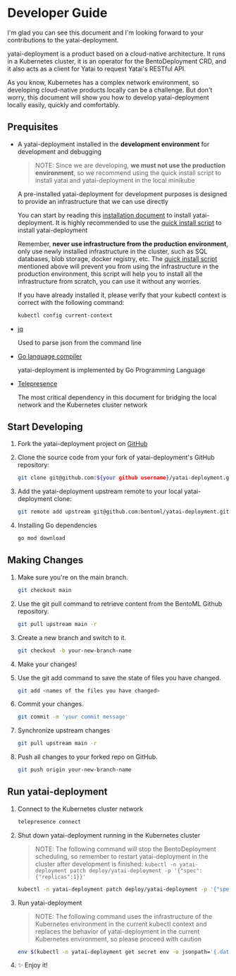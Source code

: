 # Developer Guide

I'm glad you can see this document and I'm looking forward to your contributions to the yatai-deployment.

yatai-deployment is a product based on a cloud-native architecture. It runs in a Kubernetes cluster, it is an operator for the BentoDeployment CRD, and it also acts as a client for Yatai to request Yatai's RESTful API.

As you know, Kubernetes has a complex network environment, so developing cloud-native products locally can be a challenge. But don't worry, this document will show you how to develop yatai-deployment locally easily, quickly and comfortably.

## Prequisites

- A yatai-deployment installed in the **development environment** for development and debugging

    > NOTE: Since we are developing, **we must not use the production environment**, so we recommend using the quick install script to install yatai and yatai-deployment in the local minikube

    A pre-installed yatai-deployment for development purposes is designed to provide an infrastructure that we can use directly

    You can start by reading this [installation document](https://docs.bentoml.org/projects/yatai/en/latest/installation/yatai_deployment.html) to install yatai-deployment. It is highly recommended to use the [quick install script](https://docs.bentoml.org/projects/yatai/en/latest/installation/yatai_deployment.html#quick-install) to install yatai-deployment

    Remember, **never use infrastructure from the production environment**, only use newly installed infrastructure in the cluster, such as SQL databases, blob storage, docker registry, etc. The [quick install script](https://docs.bentoml.org/projects/yatai/en/latest/installation/yatai_deployment.html#quick-install) mentioned above will prevent you from using the infrastructure in the production environment, this script will help you to install all the infrastructure from scratch, you can use it without any worries.

    If you have already installed it, please verify that your kubectl context is correct with the following command:

    ```bash
    kubectl config current-context
    ```

- [jq](https://stedolan.github.io/jq/)

    Used to parse json from the command line

- [Go language compiler](https://go.dev/)

    yatai-deployment is implemented by Go Programming Language

- [Telepresence](https://www.telepresence.io/)

    The most critical dependency in this document for bridging the local network and the Kubernetes cluster network

## Start Developing

1. Fork the yatai-deployment project on [GitHub](https://github.com/bentoml/yatai-deployment)

2. Clone the source code from your fork of yatai-deployment's GitHub repository:

    ```bash
    git clone git@github.com:${your github username}/yatai-deployment.git && cd yatai-deployment
    ```

3. Add the yatai-deployment upstream remote to your local yatai-deployment clone:

    ```bash
    git remote add upstream git@github.com:bentoml/yatai-deployment.git
    ```

4. Installing Go dependencies

    ```bash
    go mod download
    ```

## Making Changes

1. Make sure you're on the main branch.

   ```bash
   git checkout main
   ```

2. Use the git pull command to retrieve content from the BentoML Github repository.

   ```bash
   git pull upstream main -r
   ```

3. Create a new branch and switch to it.

   ```bash
   git checkout -b your-new-branch-name
   ```

4. Make your changes!

5. Use the git add command to save the state of files you have changed.

   ```bash
   git add <names of the files you have changed>
   ```

6. Commit your changes.

   ```bash
   git commit -m 'your commit message'
   ```

7. Synchronize upstream changes

    ```bash
    git pull upstream main -r
    ```

8. Push all changes to your forked repo on GitHub.

   ```bash
   git push origin your-new-branch-name
   ```

## Run yatai-deployment

1. Connect to the Kubernetes cluster network

    ```bash
    telepresence connect
    ```

2. Shut down yatai-deployment running in the Kubernetes cluster

    > NOTE: The following command will stop the BentoDeployment scheduling, so remember to restart yatai-deployment in the cluster after development is finished: `kubectl -n yatai-deployment patch deploy/yatai-deployment -p '{"spec":{"replicas":1}}'`

    ```bash
    kubectl -n yatai-deployment patch deploy/yatai-deployment -p '{"spec":{"replicas":0}}'
    ```

3. Run yatai-deployment

    > NOTE: The following command uses the infrastructure of the Kubernetes environment in the current kubectl context and replaces the behavior of yatai-deployment in the current Kubernetes environment, so please proceed with caution

    ```bash
    env $(kubectl -n yatai-deployment get secret env -o jsonpath='{.data}' | /tmp/yatai-jq 'to_entries|map("\(.key)=\(.value|@base64d)")|.[]' | xargs) SYSTEM_NAMESPACE=yatai-deployment DISABLE_WEBHOOKS=true make run
    ```

4. ✨ Enjoy it!
